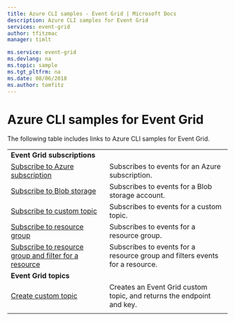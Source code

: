 ```yaml
---
title: Azure CLI samples - Event Grid | Microsoft Docs
description: Azure CLI samples for Event Grid
services: event-grid
author: tfitzmac
manager: timlt

ms.service: event-grid
ms.devlang: na
ms.topic: sample
ms.tgt_pltfrm: na
ms.date: 08/06/2018
ms.author: tomfitz
---
```

# Azure CLI samples for Event Grid

The following table includes links to Azure CLI samples for Event Grid.

| | |
|-|-|
|**Event Grid subscriptions**||
| [Subscribe to Azure subscription](scripts/event-grid-cli-azure-subscription.md)| Subscribes to events for an Azure subscription. |
| [Subscribe to Blob storage](scripts/event-grid-cli-blob.md)| Subscribes to events for a Blob storage account. |
| [Subscribe to custom topic](scripts/event-grid-cli-subscribe-custom-topic.md)| Subscribes to events for a custom topic. |
| [Subscribe to resource group](scripts/event-grid-cli-resource-group.md)| Subscribes to events for a resource group. |
| [Subscribe to resource group and filter for a resource](scripts/event-grid-cli-resource-group-filter.md)| Subscribes to events for a resource group and filters events for a resource. |
|**Event Grid topics**||
| [Create custom topic](scripts/event-grid-cli-create-custom-topic.md) | Creates an Event Grid custom topic, and returns the endpoint and key.  |
| | |
